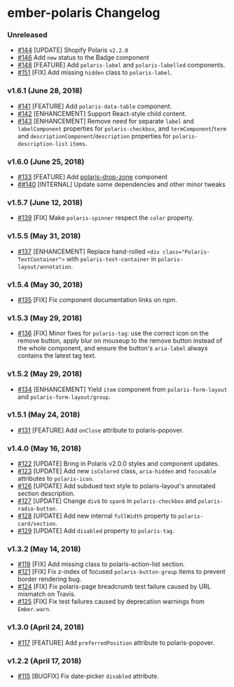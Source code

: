 # ember-polaris Changelog

### Unreleased
- [#144](https://github.com/smile-io/ember-polaris/pull/144) [UPDATE] Shopify Polaris `v2.2.0`
- [#146](https://github.com/smile-io/ember-polaris/pull/146) Add `new` status to the Badge component
- [#148](https://github.com/smile-io/ember-polaris/pull/148) [FEATURE] Add `polaris-label` and `polaris-labelled` components.
- [#151](https://github.com/smile-io/ember-polaris/pull/151) [FIX] Add missing `hidden` class to `polaris-label`.

### v1.6.1 (June 28, 2018)

- [#141](https://github.com/smile-io/ember-polaris/pull/141) [FEATURE] Add `polaris-data-table` component.
- [#142](https://github.com/smile-io/ember-polaris/pull/142) [ENHANCEMENT] Support React-style child content.
- [#143](https://github.com/smile-io/ember-polaris/pull/143) [ENHANCEMENT] Remove need for separate `label` and `labelComponent` properties for `polaris-checkbox`, and `termComponent`/`term` and `descriptionComponent`/`description` properties for `polaris-description-list` `items`.

### v1.6.0 (June 25, 2018)
- [#133](https://github.com/smile-io/ember-polaris/pull/133) [FEATURE] Add [polaris-drop-zone](https://polaris.shopify.com/components/actions/drop-zone) component
- [##140](https://github.com/smile-io/ember-polaris/pull/140) [INTERNAL] Update some dependencies and other minor tweaks

### v1.5.7 (June 12, 2018)

- [#139](https://github.com/smile-io/ember-polaris/pull/139) [FIX] Make `polaris-spinner` respect the `color` property.

### v1.5.5 (May 31, 2018)

- [#137](https://github.com/smile-io/ember-polaris/pull/137) [ENHANCEMENT] Replace hand-rolled `<div class="Polaris-TextContainer">` with `polaris-text-container` in `polaris-layout/annotation`.

### v1.5.4 (May 30, 2018)

- [#135](https://github.com/smile-io/ember-polaris/pull/135) [FIX] Fix component documentation links on npm.

### v1.5.3 (May 29, 2018)

- [#136](https://github.com/smile-io/ember-polaris/pull/136) [FIX] Minor fixes for `polaris-tag`: use the correct icon on the remove button, apply blur on mouseup to the remove button instead of the whole component, and ensure the button's `aria-label` always contains the latest tag text.

### v1.5.2 (May 29, 2018)

- [#134](https://github.com/smile-io/ember-polaris/pull/134) [ENHANCEMENT] Yield `item` component from `polaris-form-layout` and `polaris-form-layout/group`.

### v1.5.1 (May 24, 2018)

- [#131](https://github.com/smile-io/ember-polaris/pull/131) [FEATURE] Add `onClose` attribute to polaris-popover.

### v1.4.0 (May 16, 2018)

- [#122](https://github.com/smile-io/ember-polaris/pull/122) [UPDATE] Bring in Polaris v2.0.0 styles and component updates.
- [#123](https://github.com/smile-io/ember-polaris/pull/123) [UPDATE] Add new `isColored` class, `aria-hidden` and `focusable` attributes to `polaris-icon`.
- [#126](https://github.com/smile-io/ember-polaris/pull/126) [UPDATE] Add subdued text style to polaris-layout's annotated section description.
- [#127](https://github.com/smile-io/ember-polaris/pull/127) [UPDATE] Change `div`s to `span`s in `polaris-checkbox` and `polaris-radio-button`.
- [#128](https://github.com/smile-io/ember-polaris/pull/128) [UPDATE] Add new internal `fullWidth` property to `polaris-card/section`.
- [#129](https://github.com/smile-io/ember-polaris/pull/129) [UPDATE] Add `disabled` property to `polaris-tag`.

### v1.3.2 (May 14, 2018)

- [#119](https://github.com/smile-io/ember-polaris/pull/119) [FIX] Add missing class to polaris-action-list section.
- [#121](https://github.com/smile-io/ember-polaris/pull/121) [FIX] Fix z-index of focused `polaris-button-group` items to prevent border rendering bug.
- [#124](https://github.com/smile-io/ember-polaris/pull/124) [FIX] Fix polaris-page breadcrumb test failure caused by URL mismatch on Travis.
- [#125](https://github.com/smile-io/ember-polaris/pull/125) [FIX] Fix test failures caused by deprecation warnings from `Ember.warn`.

### v1.3.0 (April 24, 2018)

- [#117](https://github.com/smile-io/ember-polaris/pull/117) [FEATURE] Add `preferredPosition` attribute to polaris-popover.

### v1.2.2 (April 17, 2018)

- [#115](https://github.com/smile-io/ember-polaris/pull/115) [BUGFIX] Fix date-picker `disabled` attribute.
